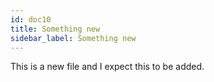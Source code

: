 ```yaml
---
id: doc10
title: Something new
sidebar_label: Something new
---
```


This is a new file and I expect this to be added.